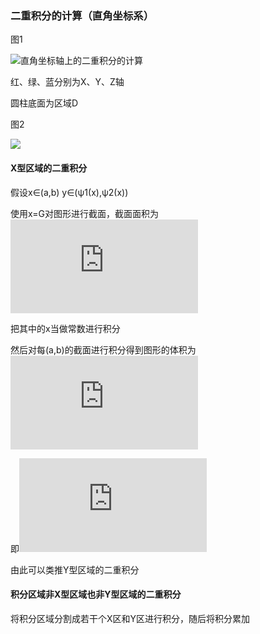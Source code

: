 ### 二重积分的计算（直角坐标系）

图1

![直角坐标轴上的二重积分的计算](C:\Users\Administrator\Desktop\X区域的二重积分.png)

红、绿、蓝分别为X、Y、Z轴

圆柱底面为区域D



图2

![](C:\Users\Administrator\Desktop\微信截图_20190509204533.png)

#### X型区域的二重积分

假设x∈(a,b)  y∈(ψ1(x),ψ2(x))

使用x=G对图形进行截面，截面面积为![img](https://latex.codecogs.com/gif.latex?%5Cint_%7B%5Cvarphi%201%28x%29%7D%5E%7B%5Cvarphi%202%28x%29%7Df%28x%2Cy%29dy)

把其中的x当做常数进行积分

然后对每(a,b)的截面进行积分得到图形的体积为![img](https://latex.codecogs.com/gif.latex?%5Cint_%7Ba%7D%5E%7Bb%7D%5B%5Cint_%7B%5Cvarphi%201%28x%29%7D%5E%7B%5Cvarphi%202%28x%29%7Df%28x%2Cy%29dy%5Cboldsymbol%7B%7D%5Ddx)

即![img](https://latex.codecogs.com/gif.latex?%5Ciint_%7BD%7D%5E%7B%7Df%28x%2Cy%29d%5Csigma%20%3D%5Cint_%7Ba%7D%5E%7Bb%7D%5B%5Cint_%7B%5Cvarphi%201%28x%29%7D%5E%7B%5Cvarphi%202%28x%29%7Df%28x%2Cy%29dy%5Cboldsymbol%7B%7D%5Ddx)



由此可以类推Y型区域的二重积分

#### 积分区域非X型区域也非Y型区域的二重积分

将积分区域分割成若干个X区和Y区进行积分，随后将积分累加